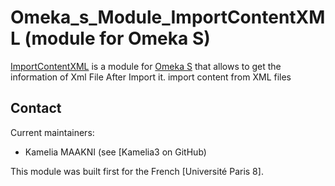 Omeka_s_Module_ImportContentXML (module for Omeka S)
==========================

[ImportContentXML] is a module for [Omeka S] that allows to get the information of Xml File After Import it.
import content from XML files



Contact
-------
Current maintainers:

* Kamelia MAAKNI (see [Kamelia3 on GitHub)

This module was built first for the French [Université Paris 8].

[ImportContentXML]: https://github.com/Kamelia3/Omeka_s_Module_ImportContentXML
[Omeka S]: https://omeka.org/s

